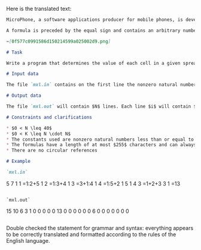 Here is the translated text:

```markdown
MicroPhone, a software applications producer for mobile phones, is developing the spreadsheet program MicroXL to include it in the basic software of the next generation of smartphones. In its current stage, the application allows work on a spreadsheet composed of $N \cdot N$ cells, each cell being able to contain a nonzero natural number or a formula.

A formula is preceded by the equal sign and contains an arbitrary number, possibly zero, of addition operations. The terms of a formula can be nonzero natural constants or references to other cells, as can be seen in the figure below. A cell reference is made by specifying the corresponding row and column number, separated by the `:` character. The formula contains no spaces.

~[0f577c0991586d150214599a025002d9.png]

# Task

Write a program that determines the value of each cell in a given spreadsheet.

# Input data

The file `mxl.in` contains on the first line the nonzero natural numbers $N$ and $K$, representing the number of rows and columns of the spreadsheet, respectively the number of cells containing data, and on the next $K$ lines two integers $lin, col$ and a string $s$, with the following meaning: $lin$ and $col$ represent the corresponding row and column of a cell, and $s$ is the content of that cell (a nonzero natural number or a formula).

# Output data

The file `mxl.out` will contain $N$ lines. Each line $i$ will contain $N$ natural numbers, separated by a space, representing the calculated values for each cell on line $i$ of the spreadsheet. If a cell does not contain data or formulas, the value $0$ will be printed.

# Constraints and clarifications

* $0 < N \leq 40$ 
* $0 < K \leq N \cdot N$
* The constants used are nonzero natural numbers less than or equal to $75$
* The formulas have a length of at most $255$ characters and can always be calculated
* There are no circular references

# Example

`mxl.in`
```
5 7
1 1 =1:2+5
1 2 =1:3+4
1 3 =3+1:4
1 4 =1:5+2
1 5 1
4 3 =1+2+3
3 1 =13
```

`mxl.out`
```
15 10 6 3 1 
0 0 0 0 0 
13 0 0 0 0 
0 0 6 0 0 
0 0 0 0 0
```
```

Double checked the statement for grammar and syntax: everything appears to be correctly translated and formatted according to the rules of the English language.